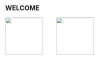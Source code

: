 ## WELCOME

<div>
  <img height="120em" src="https://github-readme-stats.vercel.app/api?username=heitor3&show_icons=true&theme=react&include_all_commits=true&count_private=true"/> 
    &nbsp  &nbsp  &nbsp  &nbsp  &nbsp
  <img height="120em" src="https://github-readme-stats.vercel.app/api/top-langs/?username=heitor3&layout=compact&langs_count=16&theme=react"/>
</div>
